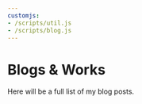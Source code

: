 ```yaml
---
customjs:
- /scripts/util.js
- /scripts/blog.js
---
```

# Blogs & Works

Here will be a full list of my blog posts.

<div id="blogs"></div>
